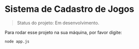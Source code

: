 <h1> Sistema de Cadastro de Jogos </h1>

> Status do projeto: Em desenvolvimento.

Para rodar esse projeto na sua máquina, por favor digite:
```
node app.js
```
